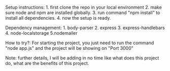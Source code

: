 Setup instructions: 1. first clone the repo in your local environment
                    2. make sure node and npm are installed globally.
                    3. run command "npm install" to install all dependencies.
                    4. now the setup is ready.


Dependency management: 1. body-parser
                       2. express
                       3. express-handlebars
                       4. node-localstorage
                       5.nodemailer
                       
How to try?: For starting the project, you just need to run the command "node app.js" and the project will be showing on "Port 3000"

Note: further details, I will be adding in no time like what does this project do, what are the benefits of this project.
